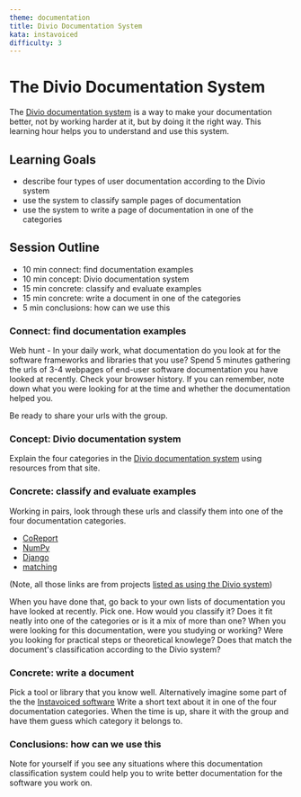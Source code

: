 ```yaml
---
theme: documentation
title: Divio Documentation System
kata: instavoiced
difficulty: 3
---
```


# The Divio Documentation System

The [Divio documentation system](https://documentation.divio.com/) is a way to make your documentation better, not by working harder at it, but by doing it the right way. This learning hour helps you to understand and use this system.

## Learning Goals
- describe four types of user documentation according to the Divio system
- use the system to classify sample pages of documentation
- use the system to write a page of documentation in one of the categories

## Session Outline

* 10 min connect: find documentation examples
* 10 min concept: Divio documentation system
* 15 min concrete: classify and evaluate examples
* 15 min concrete: write a document in one of the categories
* 5 min conclusions: how can we use this

### Connect: find documentation examples
Web hunt - In your daily work, what documentation do you look at for the software frameworks and libraries that you use? Spend 5 minutes gathering the urls of 3-4 webpages of end-user software documentation you have looked at recently. Check your browser history. If you can remember, note down what you were looking for at the time and whether the documentation helped you.

Be ready to share your urls with the group.

### Concept: Divio documentation system

Explain the four categories in the [Divio documentation system](https://documentation.divio.com/) using resources from that site.

### Concrete: classify and evaluate examples
Working in pairs, look through these urls and classify them into one of the four documentation categories.

* [CoReport](https://divio-covid-report.readthedocs-hosted.com/en/latest/how-to/#work-in-and-with-the-dockerised-environment)
* [NumPy](https://numpy.org/devdocs/reference/routines.char.html)
* [Django](https://docs.djangoproject.com/en/3.1/intro/tutorial01/)
* [matching](https://matching.readthedocs.io/en/latest/discussion/stable_marriage/index.html)

(Note, all those links are from projects [listed as using the Divio system](https://documentation.divio.com/adoption/))

When you have done that, go back to your own lists of documentation you have looked at recently. Pick one. How would you classify it? Does it fit neatly into one of the categories or is it a mix of more than one? When you were looking for this documentation, were you studying or working? Were you looking for practical steps or theoretical knowlege? Does that match the document's classification according to the Divio system?

### Concrete: write a document
Pick a tool or library that you know well. Alternatively imagine some part of the the [Instavoiced software](/kata_descriptions/instavoiced.html) Write a short text about it in one of the four documentation categories. When the time is up, share it with the group and have them guess which category it belongs to.

### Conclusions: how can we use this
Note for yourself if you see any situations where this documentation classification system could help you to write better documentation for the software you work on.


